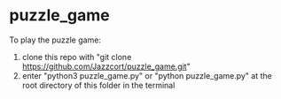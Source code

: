 # puzzle_game

To play the puzzle game:
  1. clone this repo with "git clone https://github.com/Jazzcort/puzzle_game.git"
  2. enter "python3 puzzle_game.py" or "python puzzle_game.py" at the root directory of this folder in the terminal 
